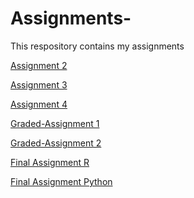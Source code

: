 # Assignments-
This respository contains my assignments

 [Assignment 2](https://github.com/Hwouters1997/Assignments-/blob/master/assignment2-checkpoint.ipynb)
 
 [Assignment 3](https://github.com/Hwouters1997/Assignments-/blob/master/assignment3-checkpoint.ipynb)
 
 [Assignment 4](https://github.com/Hwouters1997/Assignments-/blob/master/assignment4-checkpoint.ipynb)
 
 [Graded-Assignment 1](https://github.com/Hwouters1997/Assignments-/blob/master/Graded_assignment1%20(1)-checkpoint.ipynb)
 
 [Graded-Assignment 2](https://github.com/Hwouters1997/Assignments-/blob/master/Graded_assignment_2%20(1).ipynb)
 
 [Final Assignment R](https://github.com/Hwouters1997/Assignments-/blob/master/Exam_student%20(2).ipynb)
 
 [Final Assignment Python](https://github.com/Hwouters1997/Assignments-/blob/master/exam_june_7_2018-checkpoint.ipynb)
